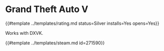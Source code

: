 # Grand Theft Auto V
<!-- script:Aliases [
    "GTA 5",
    "GTA v",
    "Grand Theft Auto 5"
] -->

{{#template ../templates/rating.md status=Silver installs=Yes opens=Yes}}

Works with DXVK.

{{#template ../templates/steam.md id=271590}}
